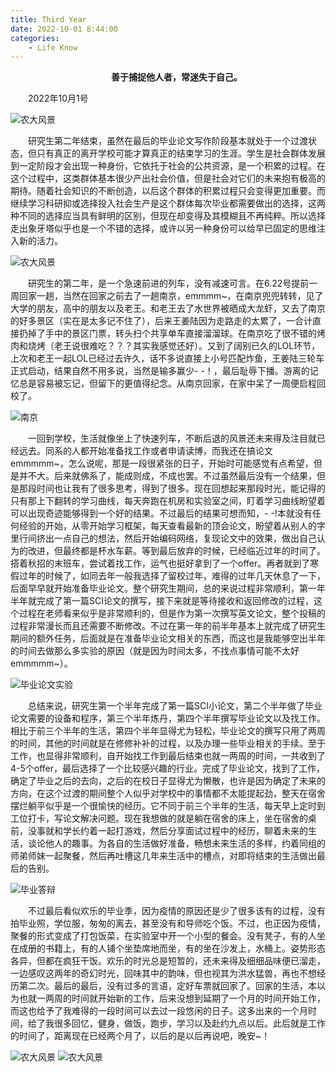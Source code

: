 ```yaml
---
title: Third Year
date: 2022-10-01 8:44:00
categories:
    - Life Know
---
```

<p style="text-indent:2em;text-align:center;font-weight:bold">
善于捕捉他人者，常迷失于自己。
</p> 

<p style="text-indent:2em">
2022年10月1号
</p>

![农大风景](http://39.106.34.39:4567/IMG_0614.HEIC.JPG.JPG)

<p style="text-indent:2em">
研究生第二年结束，虽然在最后的毕业论文写作阶段基本就处于一个过渡状态，但只有真正的离开学校可能才算真正的结束学习的生涯。学生是社会群体发展到一定阶段才会出现一种身份，它依托于社会的公共资源，是一个积累的过程。在这个过程中，这类群体基本很少产出社会价值，但是社会对它们的未来抱有极高的期待。随着社会知识的不断创造，以后这个群体的积累过程只会变得更加重要。而继续学习科研抑或选择投入社会生产是这个群体每次毕业都需要做出的选择，这两种不同的选择应当具有鲜明的区别，但现在却变得及其模糊且不再纯粹。所以选择走出象牙塔似乎也是一个不错的选择，或许以另一种身份可以给早已固定的思维注入新的活力。
</p> 
 
![农大风景](http://39.106.34.39:4567/IMG_0611.HEIC.JPG)

<p style="text-indent:2em">
研究生的第二年，是一个急速前进的列车，没有减速可言。在6.22号提前一周回家一趟，当然在回家之前去了一趟南京，emmmm~，在南京兜兜转转，见了大学的朋友，高中的朋友以及老王。和老王去了水世界被晒成大龙虾，又去了南京的好多景区（实在是太多记不住了），后来王姜陆因为走路走的太累了，一合计直接扔掉了手中的景区门票，转头扫个共享单车直接溜溜球。在南京吃了很不错的烤肉和烧烤（老王说很难吃？？？其实我感觉还好）。又到了阔别已久的LOL环节，上次和老王一起LOL已经过去许久，话不多说直接上小号匹配炸鱼，王姜陆三轮车正式启动，结果自然不用多说，当然是输多赢少- -！，最后耻辱下播。游离的记忆总是容易被忘记，但留下的更值得纪念。从南京回家，在家中呆了一周便启程回校了。
</p>
 
![南京](http://39.106.34.39:4567/IMG_0629.JPG)

<p style="text-indent:2em">
一回到学校，生活就像坐上了快速列车，不断后退的风景还未来得及注目就已经远去。同系的人都开始准备找工作或者申请读博，而我还在搞论文emmmmm~，怎么说呢，那是一段很紧张的日子，开始时可能感觉有点希望，但是并不大。后来就佛系了，能成则成，不成也罢。不过虽然最后没有一个结果，但是那段时间也让我有了很多思考，得到了很多。现在回想起来那段时光，能记得的只有那上下翻转的学习曲线，每天奔跑在机房和实验室之间，盯着学习曲线盼望着可以出现奇迹能够得到一个好的结果。不过最后的结果可想而知，- -!本就没有任何经验的开始，从零开始学习框架，每天查看最新的顶会论文，盼望着从别人的字里行间挤出一点自己的想法，然后开始编码网络，复现论文中的效果，做出自己认为的改进，但最终都是杯水车薪。等到最后放弃的时候，已经临近过年的时间了。搭着秋招的末班车，尝试着找工作，运气也挺好拿到了一个offer。再者就到了寒假过年的时候了，如同去年一般我选择了留校过年，难得的过年几天休息了一下，后面早早就开始准备毕业论文。整个研究生期间，总的来说过程非常顺利，第一年半年就完成了第一篇SCI论文的撰写，接下来就是等待接收和返回修改的过程，这个过程在老师看来似乎是非常顺利的，但是作为第一次撰写英文论文，整个投稿的过程非常漫长而且还需要不断修改。不过在第一年的前半年基本上就完成了研究生期间的额外任务，后面就是在准备毕业论文相关的东西，而这也是我能够空出半年的时间去做那么多实验的原因（就是因为时间太多，不找点事情可能不太好emmmmm~）。
</p> 

![毕业论文实验](http://39.106.34.39:4567/IMG_0596.JPG)
<p style="text-indent:2em">
总结来说，研究生第一个半年完成了第一篇SCI小论文，第二个半年做了毕业论文需要的设备和程序，第三个半年炼丹，第四个半年撰写毕业论文以及找工作。相比于前三个半年的生活，第四个半年显得尤为轻松，毕业论文的撰写只用了两周的时间，其他的时间就是在修修补补的过程，以及办理一些毕业相关的手续。至于工作，也显得非常顺利，自开始找工作到最后结束也就一两周的时间，一共收到了4-5个offer，最后选择了一个比较感兴趣的行业。完成了毕业论文，找到了工作，确定了毕业之后的去向，之后的在校日子显得尤为懒散，也许是因为确定了未来的方向，在这个过渡的期间整个人似乎对学校中的事情都不太能提起劲，整天在宿舍摆烂躺平似乎是一个很愉快的经历。它不同于前三个半年的生活，每天早上定时到工位打卡，写论文解决问题。现在我想做的就是躺在宿舍的床上，坐在宿舍的桌前，没事就和学长约着一起打游戏，然后分享面试过程中的经历，聊着未来的生活，谈论他人的趣事。为各自的生活做好准备，畅想未来生活的多样，约着同组的师弟师妹一起聚餐，然后再吐槽这几年来生活中的槽点，对即将结束的生活做出最后的告别。
</p> 

![毕业答辩](http://39.106.34.39:4567/IMG_0664.JPG)
<p style="text-indent:2em">
不过最后看似欢乐的毕业季，因为疫情的原因还是少了很多该有的过程，没有拍毕业照，学位服，匆匆的离去，甚至没有和导师吃个饭。不过，也正因为疫情，聚餐的形式变成了打包饭菜，在实验室中开一个小型的餐会。没有凳子，有的人坐在成册的书籍上，有的人铺个坐垫席地而坐，有的坐在沙发上，水桶上。姿势形态各异，但都在疯狂干饭。欢乐的时光总是短暂的，还未来得及细细品味便已溜走，一边感叹这两年的奇幻时光，回味其中的韵味，但也视其为洪水猛兽，再也不想经历第二次。最后的最后，没有过多的言语，定好车票就回家了。回家的生活，本以为也就一两周的时间就开始新的工作，后来没想到延期了一个月的时间开始工作，而这也给予了我难得的一段时间可以去过一段悠闲的日子。这多出来的一个月时间，给了我很多回忆，健身，做饭，跑步，学习以及赴约九点以后。此后就是工作的时间了，距离现在已经两个月了，以后的是以后再说吧，晚安~！
</p>

![农大风景](http://39.106.34.39:4567/IMG_0615.HEIC.JPG)
![农大风景](http://39.106.34.39:4567/IMG_0608.JPG.JPG)



